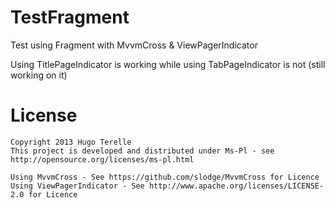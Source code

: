 TestFragment
============
Test using Fragment with MvvmCross & ViewPagerIndicator

Using TitlePageIndicator is working while using TabPageIndicator is not (still working on it)


License
=======

    Copyright 2013 Hugo Terelle
	This project is developed and distributed under Ms-Pl - see http://opensource.org/licenses/ms-pl.html
	
	Using MvvmCross - See https://github.com/slodge/MvvmCross for Licence
	Using ViewPagerIndicator - See http://www.apache.org/licenses/LICENSE-2.0 for Licence
	
	
	
